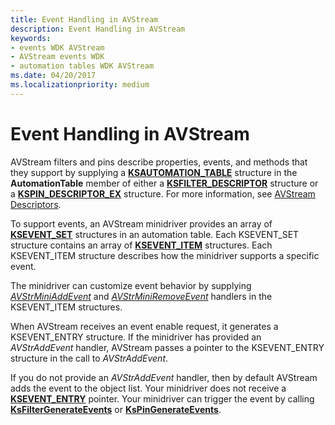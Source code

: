 ```yaml
---
title: Event Handling in AVStream
description: Event Handling in AVStream
keywords:
- events WDK AVStream
- AVStream events WDK
- automation tables WDK AVStream
ms.date: 04/20/2017
ms.localizationpriority: medium
---
```


# Event Handling in AVStream





AVStream filters and pins describe properties, events, and methods that they support by supplying a [**KSAUTOMATION\_TABLE**](/windows-hardware/drivers/ddi/ks/ns-ks-ksautomation_table_) structure in the **AutomationTable** member of either a [**KSFILTER\_DESCRIPTOR**](/windows-hardware/drivers/ddi/ks/ns-ks-_ksfilter_descriptor) structure or a [**KSPIN\_DESCRIPTOR\_EX**](/windows-hardware/drivers/ddi/ks/ns-ks-_kspin_descriptor_ex) structure. For more information, see [AVStream Descriptors](avstream-descriptors.md).

To support events, an AVStream minidriver provides an array of [**KSEVENT\_SET**](/windows-hardware/drivers/ddi/ks/ns-ks-ksevent_set) structures in an automation table. Each KSEVENT\_SET structure contains an array of [**KSEVENT\_ITEM**](/windows-hardware/drivers/ddi/ks/ns-ks-ksevent_item) structures. Each KSEVENT\_ITEM structure describes how the minidriver supports a specific event.

The minidriver can customize event behavior by supplying [*AVStrMiniAddEvent*](/windows-hardware/drivers/ddi/ks/nc-ks-pfnksaddevent) and [*AVStrMiniRemoveEvent*](/windows-hardware/drivers/ddi/ks/nc-ks-pfnksremoveevent) handlers in the KSEVENT\_ITEM structures.

When AVStream receives an event enable request, it generates a KSEVENT\_ENTRY structure. If the minidriver has provided an *AVStrAddEvent* handler, AVStream passes a pointer to the KSEVENT\_ENTRY structure in the call to *AVStrAddEvent*.

If you do not provide an *AVStrAddEvent* handler, then by default AVStream adds the event to the object list. Your minidriver does not receive a [**KSEVENT\_ENTRY**](/windows-hardware/drivers/ddi/ks/ns-ks-_ksevent_entry) pointer. Your minidriver can trigger the event by calling [**KsFilterGenerateEvents**](/windows-hardware/drivers/ddi/ks/nf-ks-ksfiltergenerateevents) or [**KsPinGenerateEvents**](/windows-hardware/drivers/ddi/ks/nf-ks-kspingenerateevents).

 


